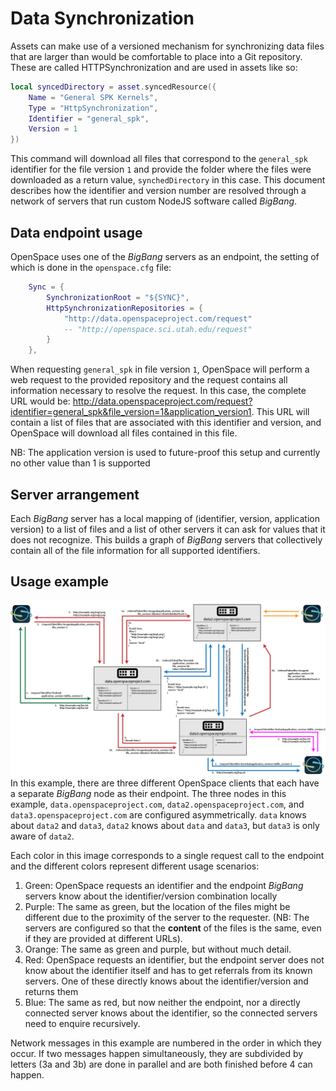 # Data Synchronization

Assets can make use of a versioned mechanism for synchronizing data files that are larger than would be comfortable to place into a Git repository.  These are called HTTPSynchronization and are used in assets like so:
```lua
local syncedDirectory = asset.syncedResource({
    Name = "General SPK Kernels",
    Type = "HttpSynchronization",
    Identifier = "general_spk",
    Version = 1
})
```
This command will download all files that correspond to the `general_spk` identifier for the file version `1` and provide the folder where the files were downloaded as a return value, `synchedDirectory` in this case.  This document describes how the identifier and version number are resolved through a network of servers that run custom NodeJS software called *BigBang*.

## Data endpoint usage
OpenSpace uses one of the *BigBang* servers as an endpoint,  the setting of which is done in the `openspace.cfg` file:
```lua
    Sync = {
        SynchronizationRoot = "${SYNC}",
        HttpSynchronizationRepositories = {
            "http://data.openspaceproject.com/request"
            -- "http://openspace.sci.utah.edu/request"
        }
    },
```
When requesting `general_spk` in file version `1`, OpenSpace will perform a web request to the provided repository and the request contains all information necessary to resolve the request.  In this case, the complete URL would be:  http://data.openspaceproject.com/request?identifier=general_spk&file_version=1&application_version1.  This URL will contain a list of files that are associated with this identifier and version, and OpenSpace will download all files contained in this file.

NB:  The application version is used to future-proof this setup and currently no other value than 1 is supported

## Server arrangement
Each *BigBang* server has a local mapping of (identifier, version, application version) to a list of files and a list of other servers it can ask for values that it does not recognize.  This builds a graph of *BigBang* servers that collectively contain all of the file information for all supported identifiers.

## Usage example
![](/assets/data-distribution/data-servers.png)
In this example, there are three different OpenSpace clients that each have a separate *BigBang* node as their endpoint.  The three nodes in this example, `data.openspaceproject.com`, `data2.openspaceproject.com`, and `data3.openspaceproject.com` are configured asymmetrically.  `data` knows about `data2` and `data3`, `data2` knows about `data` and `data3`, but `data3` is only aware of `data2`.

Each color in this image corresponds to a single request call to the endpoint and the different colors represent different usage scenarios:
1. Green:  OpenSpace requests an identifier and the endpoint _BigBang_ servers know about the identifier/version combination locally
2. Purple:  The same as green, but the location of the files might be different due to the proximity of the server to the requester.  (NB:  The servers are configured so that the **content** of the files is the same, even if they are provided at different URLs).
3. Orange:  The same as green and purple, but without much detail.
4. Red:  OpenSpace requests an identifier, but the endpoint server does not know about the identifier itself and has to get referrals from its known servers.  One of these directly knows about the identifier/version and returns them
5. Blue:  The same as red, but now neither the endpoint, nor a directly connected server knows about the identifier, so the connected servers need to enquire recursively.

Network messages in this example are numbered in the order in which they occur.  If two messages happen simultaneously, they are subdivided by letters (3a and 3b) are done in parallel and are both finished before 4 can happen.
